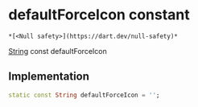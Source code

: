 


# defaultForceIcon constant




    *[<Null safety>](https://dart.dev/null-safety)*


[String](https://api.flutter.dev/flutter/dart-core/String-class.html) const defaultForceIcon
  







## Implementation

```dart
static const String defaultForceIcon = '';


```







